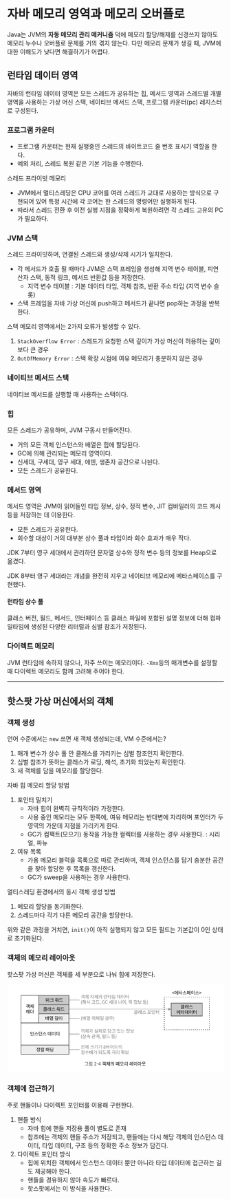 # 자바 메모리 영역과 메모리 오버플로

Java는 JVM의 **자동 메모리 관리 메커니즘** 덕에 메모리 할당/해제를 신경쓰지 않아도 메모리 누수나 오버플로 문제를 거의 겪지 않는다. 다만 메모리 문제가 생길 때, JVM에 대한 이해도가 낮다면 해결하기가 어렵다.

## 런타임 데이터 영역

자바의 런타임 데이터 영역은 모든 스레드가 공유하는 힙, 메서드 영역과 스레드별 개별 영역을 사용하는 가상 머신 스택, 네이티브 메서드 스택, 프로그램 카운터(pc) 레지스터로 구성된다.

### 프로그램 카운터

- 프로그램 카운터는 현재 실행중인 스레드의 바이트코드 줄 번호 표시기 역할을 한다.
- 예외 처리, 스레드 복원 같은 기본 기능을 수행한다.

스레드 프라이빗 메모리

- JVM에서 멀티스레딩은 CPU 코어를 여러 스레드가 교대로 사용하는 방식으로 구현되어 있어 특정 시간에 각 코어는 한 스레드의 명령어만 실행하게 된다.
- 따라서 스레드 전환 후 이전 실행 지점을 정확하게 복원하려면 각 스레드 고유의 PC가 필요하다.

### JVM 스택

스레드 프라이빗하며, 연결된 스레드와 생성/삭제 시기가 일치한다.

- 각 메서드가 호출 될 때마다 JVM은 스택 프레임을 생성해 지역 변수 테이블, 피연산자 스택, 동적 링크, 메서드 반환값 등을 저장한다.
    - 지역 변수 테이블 : 기본 데이터 타입, 객체 참조, 반환 주소 타입 (지역 변수 슬롯)
- 스택 프레임을 자바 가상 머신에 push하고 메서드가 끝나면 pop하는 과정을 반복한다.

스택 메모리 영역에서는 2가지 오류가 발생할 수 있다.

1. `StackOverflow Error` : 스레드가 요청한 스택 깊이가 가상 머신이 허용하는 깊이보다 큰 경우
2. `OutOfMemory Error` : 스택 확장 시점에 여유 메모리가 충분하지 않은 경우

### 네이티브 메서드 스택

네이티브 메서드를 실행할 때 사용하는 스택이다.

### 힙

모든 스레드가 공유하며, JVM 구동시 만들어진다.

- 거의 모든 객체 인스턴스와 배열은 힙에 할당된다.
- GC에 의해 관리되는 메모리 영역이다.
- 신세대, 구세대, 영구 세대, 에덴, 생존자 공간으로 나뉜다.
- 모든 스레드가 공유한다.

### 메서드 영역

메서드 영역은 JVM이 읽어들인 타입 정보, 상수, 정적 변수, JIT 컴바일러의 코드 캐시 등을 저장하는 데 이용한다.

- 모든 스레드가 공유한다.
- 회수할 대상이 거의 대부분 상수 풀과 타입이라 회수 효과가 매우 작다.

JDK 7부터 영구 세대에서 관리하던 문자열 상수와 정적 변수 등의 정보를 Heap으로 옮겼다.

JDK 8부터 영구 세대라는 개념을 완전히 지우고 네이티브 메모리에 메타스페이스를 구현했다.

#### 런타임 상수 풀

클래스 버전, 필드, 메서드, 인터페이스 등 클래스 파일에 포함된 설명 정보에 더해  컴파일타임에 생성된 다양한 리터럴과 심벌 참조가 저장된다.

### 다이렉트 메모리

JVM 런타임에 속하지 않으나, 자주 쓰이는 메모리이다.
`-Xmx`등의 매개변수를 설정할 때 다이렉트 메모리도 함깨 고려해 주어야 한다. 

---

## 핫스팟 가상 머신에서의 객체

### 객체 생성

언어 수준에서는 `new` 쓰면 새 객체 생성되는데, VM 수준에서는?

1. 매개 변수가 상수 풀 안 클래스를 가리키는 심벌 참조인지 확인한다.
2. 심벌 참조가 뜻하는 클래스가 로딩, 해석, 초기화 되었는지 확인한다.
3. 새 객체를 담을 메모리를 할당한다.

자바 힙 메모리 할당 방법

1. 포인터 밀치기
    - 자바 힙이 완벽히 규칙적이라 가정한다.
    - 사용 중인 메모리는 모두 한쪽에, 여유 메모리는 반대변에 자리하며 포인터가 두 영역의 가운데 지점을 가리키게 한다.
    - GC가 컴팩트(모으기) 동작을 가능한 컬렉터를 사용하는 경우 사용한다. : 시리얼, 파뉴
2. 여유 목록
    - 가용 메모리 블럭을 목록으로 따로 관리하며, 객체 인스턴스를 담기 충분한 공간을 찾아 할당한 후 목록을 갱신한다.
    - GC가 sweep을 사용하는 경우 사용한다.

멀티스레딩 환경에서의 동시 객체 생성 방법

1. 메모리 할당을 동기화한다.
2. 스레드마다 각기 다른 메모리 공간을 할당한다.

위와 같은 과정을 거치면, `init()`이 아직 실행되지 않고 모든 필드는 기본값이 0인 상태로 초기화된다.

### 객체의 메모리 레이아웃

핫스팟 가상 머신은 객체를 세 부분으로 나눠 힙에 저장한다.

![alt text](image.png)


### 객체에 접근하기

주로 핸들이나 다이렉트 포인터를 이용해 구현한다.

1. 핸들 방식 
    - 자바 힙에 핸들 저장용 풀이 별도로 존재
    - 참조에는 객체의 핸들 주소가 저장되고, 핸들에는 다시 해당 객체의 인스턴스 데이터, 타입 데이터, 구조 등의 정확한 주소 정보가 담긴다.
2. 다이렉트 포인터 방식
    - 힙에 위치한 객체에서 인스턴스 데이터 뿐만 아니라 타입 데이터에 접근하는 길도 제공해야 한다.
    - 핸들을 경유하지 않아 속도가 빠르다.
    - 핫스팟에서는 이 방식을 사용한다.